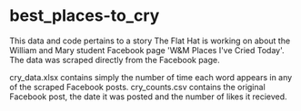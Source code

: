 # best_places-to_cry
This data and code pertains to a story The Flat Hat is working on about the William and Mary student Facebook page 'W&amp;M Places I've Cried Today'. The data was scraped directly from the Facebook page.

cry_data.xlsx contains simply the number of time each word appears in any of the scraped Facebook posts.
cry_counts.csv contains the original Facebook post, the date it was posted and the number of likes it recieved.
